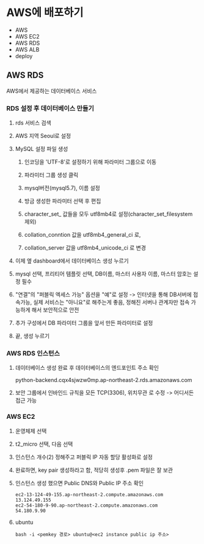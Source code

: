 # AWS에 배포하기

- AWS
- AWS EC2
- AWS RDS
- AWS ALB
- deploy



## AWS RDS

AWS에서 제공하는 데이터베이스 서비스 

### RDS 설정 후 데이터베이스 만들기

1. rds 서비스 검색

2. AWS 지역 Seoul로 설정

3. MySQL 설정 파일 생성

   1. 인코딩을 'UTF-8'로 설정하기 위해 파라미터 그룹으로 이동

   2. 파라미터 그룹 생성 클릭
   3. mysql버전(mysql5.7), 이름 설정
   4. 방금 생성한 파라미터 선택 후 편집
   5. character_set_ 값들을 모두 utf8mb4로 설정(character_set_filesystem 제외)
   6. collation_conntion 값을 utf8mb4_general_ci 로, 
   7. collation_server 값을 utf8mb4_unicode_ci 로 변경

4. 이제 옆 dashboard에서 데이터베이스 생성 누르기

5. mysql 선택, 프리티어 템플릿 선택, DB이름, 마스터 사용자 이름, 마스터 암호는 설정 필수 

6. "연결"의 "퍼블릭 엑세스 가능" 옵션을 "예"로 설정 -> 인터넷을 통해 DB서버에 접속가능, 실제 서비스는 "아니요"로 해주는게 좋음, 정해진 서버나 관계자만 접속 가능하게 해서 보안적으로 안전

7. 추가 구성에서 DB 파라미터 그룹을 앞서 만든 파라미터로 설정

8. 끝, 생성 누르기

### AWS RDS 인스턴스 

1. 데이터베이스 생성 완료 후 데이터베이스의 엔드포인트 주소 확인

   python-backend.cqx4sjwzw0mp.ap-northeast-2.rds.amazonaws.com

2. 보안 그룹에서 인바인드 규칙을 모든 TCP(3306), 위치무관 로 수정 -> 어디서든 접근 가능

### AWS EC2

1. 운영체제 선택

2. t2_micro 선택, 다음 선택

3. 인스턴스 개수(2) 정해주고 퍼블릭 IP 자동 할당 활성화로 설정

4. 완료하면, key pair 생성하라고 함, 적당히 생성후 .pem 파일은 잘 보관

5. 인스턴스 생성 했으면 Public DNS와 Public IP 주소 확인

   ```
   ec2-13-124-49-155.ap-northeast-2.compute.amazonaws.com
   13.124.49.155
   ec2-54-180-9-90.ap-northeast-2.compute.amazonaws.com
   54.180.9.90
   ```

6. ubuntu 

   ```
   bash -i <pemkey 경로> ubuntu@<ec2 instance public ip 주소>
   ```

   


